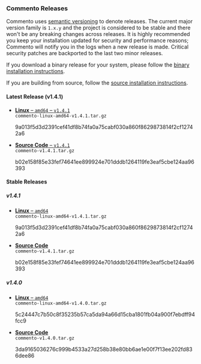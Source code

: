 ### Commento Releases

Commento uses [semantic versioning](https://semver.org) to denote releases. The current major version family is `1.x.y` and the project is considered to be stable and there won't be any breaking changes across releases. It is highly recommended you keep your installation updated for security and performance reasons; Commento will notify you in the logs when a new release is made. Critical security patches are backported to the last two minor releases.

If you download a binary release for your system, please follow the [binary installation instructions](installation/on-your-server/release-binaries.md).

If you are building from source, follow the [source installation instructions](installation/on-your-server/compiling-source.md).

#### Latest Release (v1.4.1)

 - [**Linux** &ndash; `amd64` &ndash; `v1.4.1`](https://commento-release.s3.amazonaws.com/commento-linux-amd64-v1.4.1.tar.gz)  
   `commento-linux-amd64-v1.4.1.tar.gz`  
   <p class="sha">9a013f5d3d2391cef41df8b74fa0a75cabf030a860f8629873814f2cf12742a6</p>

 - [**Source Code** &ndash; `v1.4.1`](https://gitlab.com/commento/commento/-/archive/v1.4.1/commento-v1.4.1.tar.gz)  
   `commento-v1.4.1.tar.gz`  
   <p class="sha">b02e158f85e33fef74641ee899924e701dddb1264119fe3eaf5cbe124aa96393</p>

#### Stable Releases

##### v1.4.1

 - [**Linux** &ndash; `amd64`](https://commento-release.s3.amazonaws.com/commento-linux-amd64-v1.4.1.tar.gz)  
   `commento-linux-amd64-v1.4.1.tar.gz`  
   <p class="sha">9a013f5d3d2391cef41df8b74fa0a75cabf030a860f8629873814f2cf12742a6</p>

 - [**Source Code**](https://gitlab.com/commento/commento/-/archive/v1.4.1/commento-v1.4.1.tar.gz)  
   `commento-v1.4.1.tar.gz`  
   <p class="sha">b02e158f85e33fef74641ee899924e701dddb1264119fe3eaf5cbe124aa96393</p>

##### v1.4.0

 - [**Linux** &ndash; `amd64`](https://commento-release.s3.amazonaws.com/commento-linux-amd64-v1.4.0.tar.gz)  
   `commento-linux-amd64-v1.4.0.tar.gz`  
   <p class="sha">5c24447c7b50c8f35235b57ca5da94a66d15cba1801fb04a900f7ebdff94fcc9</p>

 - [**Source Code**](https://gitlab.com/commento/commento/-/archive/v1.4.0/commento-v1.4.0.tar.gz)  
   `commento-v1.4.0.tar.gz`  
   <p class="sha">3da9165036276c999b4533a27d258b38e80bb6ae1e00f7f13ee202fd836dee86</p>
